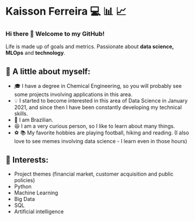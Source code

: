 # Kaisson Ferreira :computer: :bar_chart: :chart_with_upwards_trend:
### Hi there 👋 Welcome to my GitHub!

Life is made up of goals and metrics. Passionate about **data science, MLOps** and **technology**.

## :speech_balloon: A little about myself:
* :mortar_board: I have a degree in Chemical Engineering, so you will probably see some projects involving applications in this area.
* :bulb: I started to become interested in this area of Data Science in January 2021, and since then I have been constantly developing my technical skills.
* :house_with_garden: I am Brazilian.
* :laughing: I am a very curious person, so I like to learn about many things.
* :soccer: :books:  My favorite hobbies are playing football, hiking and reading. (I also love to see memes involving data science - I learn even in those hours)

## :bookmark_tabs: Interests:
* Project themes (financial market, customer acquisition and public policies)
* Python
* Machine Learning
* Big Data
* SQL
* Artificial intelligence
<!--
**KaissonFerreira/KaissonFerreira** is a ✨ _special_ ✨ repository because its `README.md` (this file) appears on your GitHub profile.

Here are some ideas to get you started:

- 🔭 I’m currently working on ...
- 🌱 I’m currently learning ...
- 👯 I’m looking to collaborate on ...
- 🤔 I’m looking for help with ...
- 💬 Ask me about ...
- 📫 How to reach me: ...
- 😄 Pronouns: ...
- ⚡ Fun fact: ...
-->
